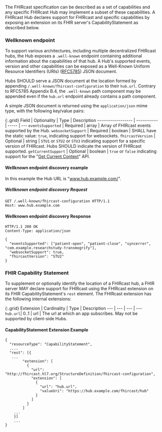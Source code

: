
The FHIRcast specification can be described as a set of capabilities and any specific FHIRcast Hub may implement a subset of these capabilities. A FHIRcast Hub declares support for FHIRcast and specific capabilities by exposing an extension on its FHIR server's CapabilityStatement as described below. 

### Wellknown endpoint

To support various architectures, including multiple decentralized FHIRcast hubs, the Hub exposes a `.well-known` endpoint containing additional information about the capabilities of that hub. A Hub's supported events, version and other capabilities can be exposed as a Well-Known Uniform Resource Identifiers (URIs) ([RFC5785](https://tools.ietf.org/html/rfc5785)) JSON document.

Hubs SHOULD serve a JSON document at the location formed by appending `/.well-known/fhircast-configuration` to their `hub.url`. Contrary to RFC5785 Appendix B.4, the `.well-known` path component may be appended even if the `hub.url` endpoint already contains a path component.

A simple JSON document is returned using the `application/json` mime type, with the following key/value pairs:

{:.grid}
Field              | Optionality | Type  | Description
------------------ | ----------- | ----- | ---
`eventsSupported`  | Required    | array | Array of FHIRcast events supported by the Hub.
`websocketSupport` | Required    | boolean | SHALL have the static value: `true`, indicating support for websockets.
`fhircastVersion`  | Optional | string | `STU1` or `STU2` or `STU3` indicating support for a specific version of FHIRcast. Hubs SHOULD indicate the version of FHIRcast supported.
`getCurrentSupport` | Optional | boolean | `true` or `false` indicating support for the "[Get Current Context](2-9-GetCurrentContext.html)" API.

#### Wellknown endpoint discovery example

In this example the Hub URL is "www.hub.example.com/".

##### Wellknown endpoint discovery Request

```text
GET /.well-known/fhircast-configuration HTTP/1.1
Host: www.hub.example.com
```

#### Wellknown endpoint discovery Response

```text
HTTP/1.1 200 OK
Content-Type: application/json

{
  "eventsSupported": ["patient-open", "patient-close", "syncerror", "com.example.researchstudy-transmogrify"],
  "websocketSupport": true,
  "fhircastVersion": "STU2"
}
```

### FHIR Capability Statement

To supplement or optionally identify the location of a FHIRcast hub, a FHIR server MAY declare support for FHIRcast using the FHIRcast extension on its FHIR CapabilityStatement's `rest` element. The FHIRcast extension has the following internal extensions:

{:.grid}
Extension | Cardinality | Type | Description
--- | --- | --- | ---
`hub.url`| 0..1 | url | The url at which an app subscribes. May not be supported by client-side Hubs.

#### CapabilityStatement Extension Example 

```text
{
  "resourceType": "CapabilityStatement",
  ....
  "rest": [{
   ...
        "extension": [
          {
            "url": "http://fhircast.hl7.org/StructureDefinition/fhircast-configuration",
            "extension": [
              {
                "url": "hub.url",
                "valueUri": "https://hub.example.com/fhircast/hub"
              }
            ]
          }
        ]      
    ...
    }]
    ...
}
```
